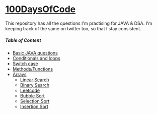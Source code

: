 # [100DaysOfCode](https://twitter.com/anushka4120/status/1427154722423676929?s=20)
This repository has all the questions I'm practising for JAVA & DSA. I'm keeping track of the same on twitter too, so that I stay consistent.
<h5>Table of Content</h5>

- [Basic JAVA questions](https://github.com/Anushka-shukla/100DaysOfCode/tree/main/src/com/company/daysofcode/basics) 
- [Conditionals and loops](https://github.com/Anushka-shukla/100DaysOfCode/tree/main/src/com/company/daysofcode/condtionsAndLoops) 
- [Switch case](https://github.com/Anushka-shukla/100DaysOfCode/tree/main/src/com/company/daysofcode/switchcase)
- [Methods/Functions](https://github.com/Anushka-shukla/100DaysOfCode/tree/main/src/com/company/daysofcode/methodsAndFunctions) 
- [Arrays](https://github.com/Anushka-shukla/100DaysOfCode/tree/main/src/com/company/daysofcode/arrays) 
     - [Linear Search](https://github.com/Anushka-shukla/100DaysOfCode/blob/main/src/com/company/daysofcode/arrays/LinearSearch.java) 
     - [Binary Search](https://github.com/Anushka-shukla/100DaysOfCode/blob/main/src/com/company/daysofcode/arrays/BinarySearch.java) 
     - [Leetcode](https://github.com/Anushka-shukla/100DaysOfCode/tree/main/src/com/company/daysofcode/arrays/LeetCode) 
     - [Bubble Sort](https://github.com/Anushka-shukla/100DaysOfCode/blob/main/src/com/company/daysofcode/arrays/bubbleSortAlgoQues/BubbleSort.java)
     - [Selection Sort](https://github.com/Anushka-shukla/100DaysOfCode/blob/main/src/com/company/daysofcode/arrays/selectionSort/SelectionSort.java)
     - [Insertion Sort]()

